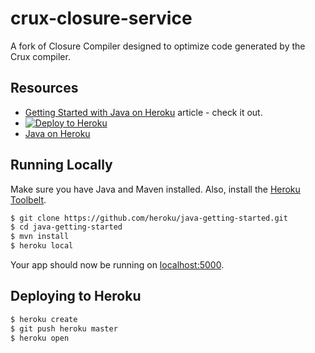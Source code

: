 # crux-closure-service

A fork of Closure Compiler designed to optimize code generated by the Crux compiler.

## Resources

- [Getting Started with Java on Heroku](https://devcenter.heroku.com/articles/getting-started-with-java) article - check it out.
- [![Deploy to Heroku](https://www.herokucdn.com/deploy/button.png)](https://heroku.com/deploy)
- [Java on Heroku](https://devcenter.heroku.com/categories/java)

## Running Locally

Make sure you have Java and Maven installed.  Also, install the [Heroku Toolbelt](https://toolbelt.heroku.com/).

```sh
$ git clone https://github.com/heroku/java-getting-started.git
$ cd java-getting-started
$ mvn install
$ heroku local
```

Your app should now be running on [localhost:5000](http://localhost:5000/).

## Deploying to Heroku

```sh
$ heroku create
$ git push heroku master
$ heroku open
```
